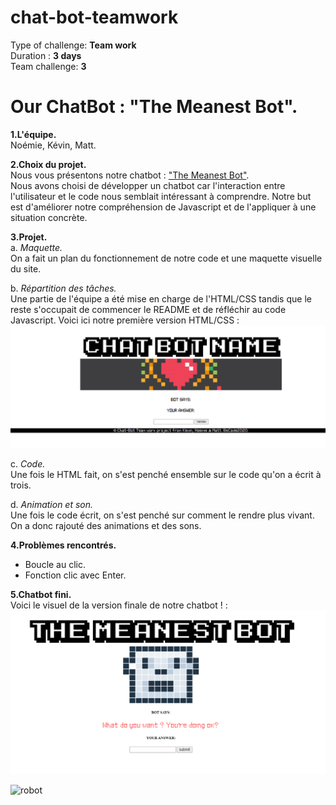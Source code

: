 # chat-bot-teamwork
Type of challenge: **Team work**  
Duration : **3 days**  
Team challenge: **3**

# **Our ChatBot : "The Meanest Bot".** 
**1.L'équipe.**
 </br>Noémie, Kévin, Matt.

**2.Choix du projet.**
</br>Nous vous présentons notre chatbot : ["The Meanest Bot"](https://mattnannetti.github.io/chat-bot-teamwork/). 
</br>Nous avons choisi de développer un chatbot car l'interaction entre l'utilisateur et le code nous semblait intéressant à comprendre. 
Notre but est d'améliorer notre compréhension de Javascript et de l'appliquer à une situation concrète.

**3.Projet.**
</br>a. *Maquette.*
</br>On a fait un plan du fonctionnement de notre code et une maquette visuelle du site.

b. *Répartition des tâches.*
</br>Une partie de l'équipe a été mise en charge de l'HTML/CSS tandis que le reste s'occupait de commencer le README et de réfléchir au code Javascript.
Voici ici notre première version HTML/CSS :
</br> ![HTML prototype du projet](assets/images/prototype_HTML.png)

c. *Code.*
</br>Une fois le HTML fait, on s'est penché ensemble sur le code qu'on a écrit à trois. 

d. *Animation et son.*
</br>Une fois le code écrit, on s'est penché sur comment le rendre plus vivant. On a donc rajouté des animations et des sons.

**4.Problèmes rencontrés.**
- Boucle au clic.
- Fonction clic avec Enter.

**5.Chatbot fini.**
</br>Voici le visuel de la version finale de notre chatbot ! :
</br> !["The Meanest bot" visuel](assets/images/capturebotvisuelfini.png)

![robot](https://media.giphy.com/media/urvsFBDfR6N32/giphy.gif)
